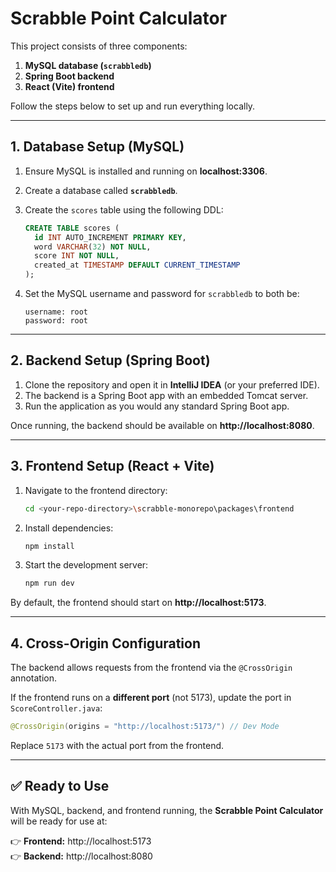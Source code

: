 # Scrabble Point Calculator  

This project consists of three components:  

1. **MySQL database (`scrabbledb`)**  
2. **Spring Boot backend**  
3. **React (Vite) frontend**  

Follow the steps below to set up and run everything locally.  

---

## 1. Database Setup (MySQL)  

1. Ensure MySQL is installed and running on **localhost:3306**.  
2. Create a database called **`scrabbledb`**.  
3. Create the `scores` table using the following DDL:  

   ```sql
   CREATE TABLE scores (
     id INT AUTO_INCREMENT PRIMARY KEY,
     word VARCHAR(32) NOT NULL,
     score INT NOT NULL,
     created_at TIMESTAMP DEFAULT CURRENT_TIMESTAMP
   );
   ```  

4. Set the MySQL username and password for `scrabbledb` to both be:  

   ```
   username: root
   password: root
   ```

---

## 2. Backend Setup (Spring Boot)  

1. Clone the repository and open it in **IntelliJ IDEA** (or your preferred IDE).  
2. The backend is a Spring Boot app with an embedded Tomcat server.  
3. Run the application as you would any standard Spring Boot app.  

Once running, the backend should be available on **http://localhost:8080**.  

---

## 3. Frontend Setup (React + Vite)  

1. Navigate to the frontend directory:  

   ```bash
   cd <your-repo-directory>\scrabble-monorepo\packages\frontend
   ```

2. Install dependencies:  

   ```bash
   npm install
   ```

3. Start the development server:  

   ```bash
   npm run dev
   ```

By default, the frontend should start on **http://localhost:5173**.  

---

## 4. Cross-Origin Configuration  

The backend allows requests from the frontend via the `@CrossOrigin` annotation.  

If the frontend runs on a **different port** (not 5173), update the port in  
`ScoreController.java`:  

```java
@CrossOrigin(origins = "http://localhost:5173/") // Dev Mode
```

Replace `5173` with the actual port from the frontend.  

---

## ✅ Ready to Use  

With MySQL, backend, and frontend running, the **Scrabble Point Calculator** will be ready for use at:  

👉 **Frontend:** http://localhost:5173  
👉 **Backend:** http://localhost:8080  
